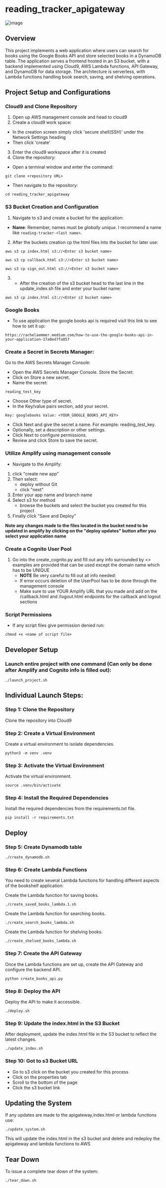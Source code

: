 # reading_tracker_apigateway
![image](https://github.com/user-attachments/assets/17b86fbf-fdc4-48ba-9cd7-e557c7ff295a)


## Overview

This project implements a web application where users can search for books using the Google Books API and store selected books in a DynamoDB table. The application serves a frontend hosted in an S3 bucket, with a backend implemented using Cloud9, AWS Lambda functions, API Gateway, and DynamoDB for data storage. The architecture is serverless, with Lambda functions handling book search, saving, and shelving operations.

## Project Setup and Configurations

### Cloud9 and Clone Repository
1. Open up AWS management console and head to cloud9
2. Create a cloud9 work space:
  -  In the creation screen simply click 'secure shell(SSH)' under the Network Settings heading
  -  Then click 'create'
3. Enter the cloud9 workspace after it is created
4. Clone the repository:
  -  Open a terminal window and enter the command:
```
git clone <repository URL>
```
  -  Then navigate to the repository:
```
cd reading_tracker_apigateway
```

### S3 Bucket Creation and Configuration

1. Navigate to s3 and create a bucket for the application:

  * **Name**:  Remember, names must be *globally unique*.  I recommend a name like `reading-tracker-<last name>`. 

2. After the buckets creation cp the html files into the bucket for later use:
```
aws s3 cp index.html s3://<Enter s3 bucket name>
```
```
aws s3 cp callback.html s3://<Enter s3 bucket name>
```
```
aws s3 cp sign_out.html s3://<Enter s3 bucket name>
```
3. - After the creation of the s3 bucket head to the last line in the update_index.sh file and enter your bucket name:
```
aws s3 cp index.html s3://<Enter s3 bucket name>
```
  


### Google Books
- To use application the google books api is required visit this link to see how to set it up:
```
https://rachelaemmer.medium.com/how-to-use-the-google-books-api-in-your-application-17a0ed7fa857
```

### Create a Secret in Secrets Manager:

Go to the AWS Secrets Manager Console:
- Open the AWS Secrets Manager Console.
Store the Secret:
- Click on Store a new secret.
- Name the secret: 
```
reading_test_key
```
- Choose Other type of secret.
- In the Key/value pairs section, add your secret.
```
Key: googlebooks Value: <YOUR_GOOGLE_BOOKS_API_KEY>
```
- Click Next and give the secret a name. For example: reading_test_key.
- Optionally, set a description or other settings.
- Click Next to configure permissions.
- Review and click Store to save the secret.

### Utilize Amplify using management console
- Navigate to the Amplify:
1. click "create new app"
2. Then select:
   - deploy without Git
   - click "next"
3. Enter your app name and branch name
4. Select s3 for method
   - browse the buckets and select the bucket you created for this project
5. Finally click "Save and Deploy"

**Note any changes made to the files located in the bucket need to be updated in amplify by clicking on the "deploy updates" button after you select your application name**

### **Create a Cognito User Pool**
1. Go into the create_cognito.py and fill out any info surrounded by <> examples are provided that can be used except the domain name which has to be UNIQUE
   - **NOTE** Be very careful to fill out all info needed:
   - If error occurs deletion of the UserPool has to be done through the management console
   - Make sure to use YOUR Amplify URL that you made and add on the /callback.html and /logout.html endpoints for the callback and logout sections

### Script Permissions
- If any script files give permission denied run:
```
chmod +x <name of script file>
```

## Developer Setup

### Launch entire project with one command (Can only be done after Amplify and Cognito info is filled out):
```
./launch_project.sh
```
## Individual Launch Steps:

### Step 1: Clone the Repository

Clone the repository into Cloud9

### Step 2: Create a Virtual Environment

Create a virtual environment to isolate dependencies.

```
python3 -m venv .venv
```
### Step 3: Activate the Virtual Environment
Activate the virtual environment.

```
source .venv/bin/activate
```

### Step 4: Install the Required Dependencies
Install the required dependencies from the requirements.txt file.

```
pip install -r requirements.txt
```
## Deploy

### Step 5: Create Dynamodb table

```
./create_dynamodb.sh
```

### Step 6: Create Lambda Functions
You need to create several Lambda functions for handling different aspects of the bookshelf application:

Create the Lambda function for saving books.

```
./create_saved_books_lambda.1.sh
```

Create the Lambda function for searching books.

```
./create_search_books_lambda.sh
```

Create the Lambda function for shelving books.

```
./create_shelved_books_lambda.sh
```

### Step 7: Create the API Gateway
Once the Lambda functions are set up, create the API Gateway and configure the backend API.

```
python create_books_api.py
```

### Step 8: Deploy the API
Deploy the API to make it accessible.


```
./deploy.sh
```

### Step 9: Update the index.html in the S3 Bucket
After deployment, update the index.html file in the S3 bucket to reflect the latest changes.

```
./update_index.sh
```

### Step 10: Got to s3 Bucket URL
- Go to s3 click on the bucket you created for this process
- Click on the properties tab
- Scroll to the bottom of the page
- Click the s3 bucket link

## Updating the System
If any updates are made to the apigateway,index.html or lambda functions use:
```
./update_system.sh
```
This will update the index.html in the s3 bucket and delete and redeploy the apigateway and lambda functions to AWS

## Tear Down

To issue a complete tear down of the system:

```
./tear_down.sh
```
